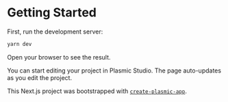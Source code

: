 # Getting Started

First, run the development server:

```bash
yarn dev
```

Open your browser to see the result.

You can start editing your project in Plasmic Studio. The page auto-updates as you edit the project.

This Next.js project was bootstrapped with [`create-plasmic-app`](https://www.npmjs.com/package/create-plasmic-app).
